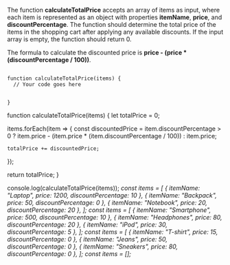 The function **calculateTotalPrice** accepts an array of items
as input, where each item is represented as an object
with properties **itemName**, **price**, and **discountPercentage**.
The function should determine the total price of the items in the
shopping cart after applying any available discounts.
If the input array is empty, the function should return 0.

The formula to calculate the discounted price
is **price - (price * (discountPercentage / 100))**.

<codeblock language="javascript" type="exercise" testMode="multipleInput">
<code>
function calculateTotalPrice(items) {
  // Your code goes here

}
</code>

<solution>
function calculateTotalPrice(items) {
  let totalPrice = 0;

  items.forEach(item => {
    const discountedPrice = item.discountPercentage > 0
      ? item.price - (item.price * (item.discountPercentage / 100))
      : item.price;

    totalPrice += discountedPrice;
  });

  return totalPrice;
}
</solution>

<testcases>
<caller>
console.log(calculateTotalPrice(items));
</caller>
<testcase>
<i>
const items = [
  { itemName: "Laptop", price: 1200, discountPercentage: 10 },
  { itemName: "Backpack", price: 50, discountPercentage: 0 },
  { itemName: "Notebook", price: 20, discountPercentage: 20 },
];
</i>
</testcase>
<testcase>
<i>
const items = [
  { itemName: "Smartphone", price: 500, discountPercentage: 10 },
  { itemName: "Headphones", price: 80, discountPercentage: 20 },
  { itemName: "iPod", price: 30, discountPercentage: 5 },
];
</i>
</testcase>
<testcase>
<i>
const items = [
  { itemName: "T-shirt", price: 15, discountPercentage: 0 },
  { itemName: "Jeans", price: 50, discountPercentage: 0 },
  { itemName: "Sneakers", price: 80, discountPercentage: 0 },
];
</i>
</testcase>
<testcase>
<i>
const items = [];
</i>
</testcase>
</testcases>
</codeblock>
